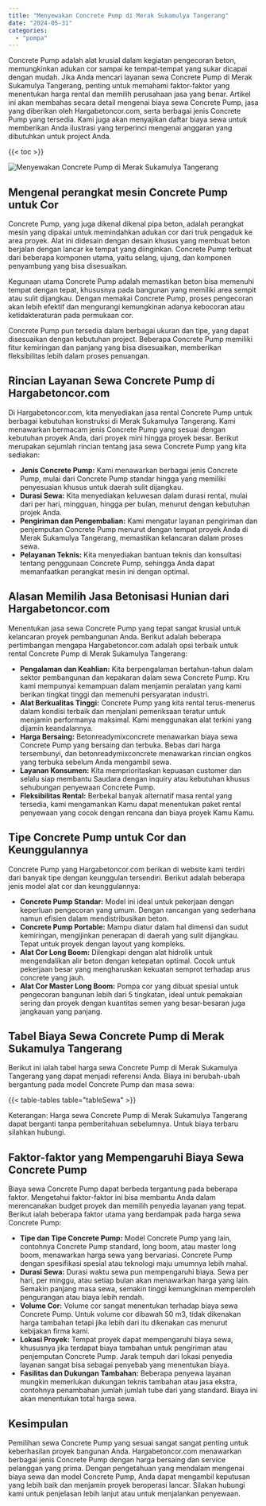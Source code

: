 ```yaml
---
title: "Menyewakan Concrete Pump di Merak Sukamulya Tangerang"
date: "2024-05-31"
categories: 
  - "pompa"
---
```




Concrete Pump adalah alat krusial dalam kegiatan pengecoran beton, memungkinkan adukan cor sampai ke tempat-tempat yang sukar dicapai dengan mudah. Jika Anda mencari layanan sewa Concrete Pump di Merak Sukamulya Tangerang, penting untuk memahami faktor-faktor yang menentukan harga rental dan memilih perusahaan jasa yang benar. Artikel ini akan membahas secara detail mengenai biaya sewa Concrete Pump, jasa yang diberikan oleh Hargabetoncor.com, serta berbagai jenis Concrete Pump yang tersedia. Kami juga akan menyajikan daftar biaya sewa untuk memberikan Anda ilustrasi yang terperinci mengenai anggaran yang dibutuhkan untuk project Anda.

{{< toc >}}

![Menyewakan Concrete Pump di Merak Sukamulya Tangerang](https://hargareadymixid.github.io/pompa/concrete-pump%20(29).png)

## Mengenal perangkat mesin Concrete Pump untuk Cor

Concrete Pump, yang juga dikenal dikenal pipa beton, adalah perangkat mesin yang dipakai untuk memindahkan adukan cor dari truk pengaduk ke area proyek. Alat ini didesain dengan desain khusus yang membuat beton berjalan dengan lancar ke tempat yang diinginkan. Concrete Pump terbuat dari beberapa komponen utama, yaitu selang, ujung, dan komponen penyambung yang bisa disesuaikan.

Kegunaan utama Concrete Pump adalah memastikan beton bisa memenuhi tempat dengan tepat, khususnya pada bangunan yang memiliki area sempit atau sulit dijangkau. Dengan memakai Concrete Pump, proses pengecoran akan lebih efektif dan mengurangi kemungkinan adanya kebocoran atau ketidakteraturan pada permukaan cor.

Concrete Pump pun tersedia dalam berbagai ukuran dan tipe, yang dapat disesuaikan dengan kebutuhan project. Beberapa Concrete Pump memiliki fitur kemiringan dan panjang yang bisa disesuaikan, memberikan fleksibilitas lebih dalam proses penuangan.

## Rincian Layanan Sewa Concrete Pump di Hargabetoncor.com

Di Hargabetoncor.com, kita menyediakan jasa rental Concrete Pump untuk berbagai kebutuhan konstruksi di Merak Sukamulya Tangerang. Kami menawarkan bermacam jenis Concrete Pump yang sesuai dengan kebutuhan proyek Anda, dari proyek mini hingga proyek besar. Berikut merupakan sejumlah rincian tentang jasa sewa Concrete Pump yang kita sediakan:

- **Jenis Concrete Pump:** Kami menawarkan berbagai jenis Concrete Pump, mulai dari Concrete Pump standar hingga yang memiliki penyesuaian khusus untuk daerah sulit dijangkau.
- **Durasi Sewa:** Kita menyediakan keluwesan dalam durasi rental, mulai dari per hari, mingguan, hingga per bulan, menurut dengan kebutuhan projek Anda.
- **Pengiriman dan Pengembalian:** Kami mengatur layanan pengiriman dan penjemputan Concrete Pump menurut dengan tempat proyek Anda di Merak Sukamulya Tangerang, memastikan kelancaran dalam proses sewa.
- **Pelayanan Teknis:** Kita menyediakan bantuan teknis dan konsultasi tentang penggunaan Concrete Pump, sehingga Anda dapat memanfaatkan perangkat mesin ini dengan optimal.

## Alasan Memilih Jasa Betonisasi Hunian dari Hargabetoncor.com

Menentukan jasa sewa Concrete Pump yang tepat sangat krusial untuk kelancaran proyek pembangunan Anda. Berikut adalah beberapa pertimbangan mengapa Hargabetoncor.com adalah opsi terbaik untuk rental Concrete Pump di Merak Sukamulya Tangerang:

- **Pengalaman dan Keahlian:** Kita berpengalaman bertahun-tahun dalam sektor pembangunan dan kepakaran dalam sewa Concrete Pump. Kru kami mempunyai kemampuan dalam menjamin peralatan yang kami berikan tingkat tinggi dan memenuhi persyaratan industri.
- **Alat Berkualitas Tinggi:** Concrete Pump yang kita rental terus-menerus dalam kondisi terbaik dan menjalani pemeriksaan teratur untuk menjamin performanya maksimal. Kami menggunakan alat terkini yang dijamin keandalannya.
- **Harga Bersaing:** Betonreadymixconcrete menawarkan biaya sewa Concrete Pump yang bersaing dan terbuka. Bebas dari harga tersembunyi, dan betonreadymixconcrete menawarkan rincian ongkos yang terbuka sebelum Anda mengambil sewa.
- **Layanan Konsumen:** Kita memprioritaskan kepuasan customer dan selalu siap membantu Saudara dengan inquiry atau kebutuhan khusus sehubungan penyewaan Concrete Pump.
- **Fleksibilitas Rental:** Berbekal banyak alternatif masa rental yang tersedia, kami mengamankan Kamu dapat menentukan paket rental penyewaan yang cocok dengan rencana dan biaya proyek Kamu Kamu.

## Tipe Concrete Pump untuk Cor dan Keunggulannya

Concrete Pump yang Hargabetoncor.com berikan di website kami terdiri dari banyak tipe dengan keunggulan tersendiri. Berikut adalah beberapa jenis model alat cor dan keunggulannya:

- **Concrete Pump Standar:** Model ini ideal untuk pekerjaan dengan keperluan pengecoran yang umum. Dengan rancangan yang sederhana namun efisien dalam mendistribusikan beton.
- **Concrete Pump Portable:** Mampu diatur dalam hal dimensi dan sudut kemiringan, mengijinkan penerapan di daerah yang sulit dijangkau. Tepat untuk proyek dengan layout yang kompleks.
- **Alat Cor Long Boom:** Dilengkapi dengan alat hidrolik untuk mengendalikan alir beton dengan ketepatan optimal. Cocok untuk pekerjaan besar yang mengharuskan kekuatan semprot terhadap arus concrete yang jauh.
- **Alat Cor Master Long Boom:** Pompa cor yang dibuat spesial untuk pengecoran bangunan lebih dari 5 tingkatan, ideal untuk pemakaian sering dan proyek dengan kuantitas semen yang besar-besaran juga jangkauan yang panjang.

## Tabel Biaya Sewa Concrete Pump di Merak Sukamulya Tangerang

Berikut ini ialah tabel harga sewa Concrete Pump di Merak Sukamulya Tangerang yang dapat menjadi referensi Anda. Biaya ini berubah-ubah bergantung pada model Concrete Pump dan masa sewa:

{{< table-tables table="tableSewa" >}}

Keterangan: Harga sewa Concrete Pump di Merak Sukamulya Tangerang dapat berganti tanpa pemberitahuan sebelumnya. Untuk biaya terbaru silahkan hubungi.

## Faktor-faktor yang Mempengaruhi Biaya Sewa Concrete Pump

Biaya sewa Concrete Pump dapat berbeda tergantung pada beberapa faktor. Mengetahui faktor-faktor ini bisa membantu Anda dalam merencanakan budget proyek dan memilih penyedia layanan yang tepat. Berikut ialah beberapa faktor utama yang berdampak pada harga sewa Concrete Pump:

- **Tipe dan Tipe Concrete Pump:** Model Concrete Pump yang lain, contohnya Concrete Pump standard, long boom, atau master long boom, menawarkan harga sewa yang bervariasi. Concrete Pump dengan spesifikasi spesial atau teknologi maju umumnya lebih mahal.
- **Durasi Sewa:** Durasi waktu sewa pun mempengaruhi biaya. Sewa per hari, per minggu, atau setiap bulan akan menawarkan harga yang lain. Semakin panjang masa sewa, semakin tinggi kemungkinan memperoleh pengurangan atau biaya lebih rendah.
- **Volume Cor:** Volume cor sangat menentukan terhadap biaya sewa Concrete Pump. Untuk volume cor dibawah 50 m3, tidak dikenakan harga tambahan tetapi jika lebih dari itu dikenakan cas menurut kebijakan firma kami.
- **Lokasi Proyek:** Tempat proyek dapat mempengaruhi biaya sewa, khususnya jika terdapat biaya tambahan untuk pengiriman atau penjemputan Concrete Pump. Jarak tempuh dari lokasi penyedia layanan sangat bisa sebagai penyebab yang menentukan biaya.
- **Fasilitas dan Dukungan Tambahan:** Beberapa penyewa layanan mungkin memerlukan dukungan teknis tambahan atau jasa ekstra, contohnya penambahan jumlah jumlah tube dari yang standard. Biaya ini akan menentukan total harga sewa.

## Kesimpulan

Pemilihan sewa Concrete Pump yang sesuai sangat sangat penting untuk keberhasilan proyek bangunan Anda. Hargabetoncor.com menawarkan berbagai jenis Concrete Pump dengan harga bersaing dan service pelanggan yang prima. Dengan pengetahuan yang mendalam mengenai biaya sewa dan model Concrete Pump, Anda dapat mengambil keputusan yang lebih baik dan menjamin proyek beroperasi lancar. Silakan hubungi kami untuk penjelasan lebih lanjut atau untuk menjalankan penyewaan.
